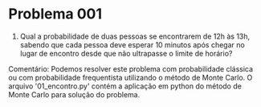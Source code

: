 # Problema 001

1. Qual a probabilidade de duas pessoas se encontrarem de 12h às 13h, sabendo que cada pessoa deve esperar 10 minutos após chegar no lugar de encontro desde que não ultrapasse o limite de horário?


Comentário:
  Podemos resolver este problema com probabilidade clássica ou com probabilidade frequentista utilizando o método de Monte Carlo. O arquivo '01_encontro.py' contém a aplicação em python do método de Monte Carlo para solução do problema.
